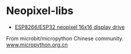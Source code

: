 # Neopixel-libs


* [ESP8266/ESP32 neopixel 16x16 display drive](neo_16x16)

From microbit/micropython Chinese community.  
www.micropython.org.cn
